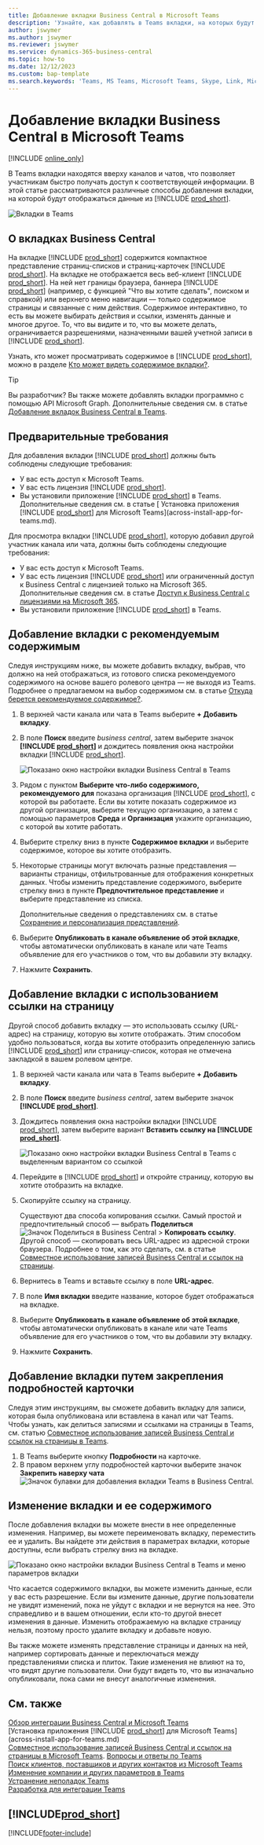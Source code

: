 ```yaml
---
title: Добавление вкладки Business Central в Microsoft Teams
description: 'Узнайте, как добавлять в Teams вкладки, на которых будут отображаться страницы Business Central.'
author: jswymer
ms.author: jswymer
ms.reviewer: jswymer
ms.service: dynamics-365-business-central
ms.topic: how-to
ms.date: 12/12/2023
ms.custom: bap-template
ms.search.keywords: 'Teams, MS Teams, Microsoft Teams, Skype, Link, Microsoft 365, collaborate, collaboration, teamwork, share records, tab'
---
```


# <a name="add-business-central-tab-in-microsoft-teams"></a>Добавление вкладки Business Central в Microsoft Teams

[!INCLUDE [online_only](includes/online_only.md)]

В Teams вкладки находятся вверху каналов и чатов, что позволяет участникам быстро получать доступ к соответствующей информации. В этой статье рассматриваются различные способы добавления вкладки, на которой будут отображаться данные из [!INCLUDE [prod_short](includes/prod_short.md)].

![Вкладки в Teams](media/teams-tabs-border.png)

## <a name="about-business-central-tabs"></a>О вкладках Business Central

На вкладке [!INCLUDE [prod_short](includes/prod_short.md)] содержится компактное представление страниц-списков и страниц-карточек [!INCLUDE [prod_short](includes/prod_short.md)]. На вкладке не отображается весь веб-клиент [!INCLUDE [prod_short](includes/prod_short.md)]. На ней нет границы браузера, баннера [!INCLUDE [prod_short](includes/prod_short.md)] (например, с функцией "Что вы хотите сделать", поиском и справкой) или верхнего меню навигации &mdash; только содержимое страницы и связанные с ним действия. Содержимое интерактивно, то есть вы можете выбирать действия и ссылки, изменять данные и многое другое. То, что вы видите и то, что вы можете делать, ограничивается разрешениями, назначенными вашей учетной записи в [!INCLUDE [prod_short](includes/prod_short.md)].

Узнать, кто может просматривать содержимое в [!INCLUDE [prod_short](includes/prod_short.md)], можно в разделе [Кто может видеть содержимое вкладки?](/dynamics365/business-central/teams-faq?tabs=tabs#who-can-view).

> [!TIP]
> Вы разработчик? Вы также можете добавлять вкладки программно с помощью API Microsoft Graph. Дополнительные сведения см. в статье [Добавление вкладок Business Central в Teams](/dynamics365/business-central/dev-itpro/developer/devenv-develop-for-teams-tabs).  

## <a name="prerequisites"></a>Предварительные требования

Для добавления вкладки [!INCLUDE [prod_short](includes/prod_short.md)] должны быть соблюдены следующие требования:

- У вас есть доступ к Microsoft Teams.
- У вас есть лицензия [!INCLUDE [prod_short](includes/prod_short.md)].
- Вы установили приложение [!INCLUDE [prod_short](includes/prod_short.md)] в Teams. Дополнительные сведения см. в статье [ Установка приложения [!INCLUDE [prod_short](includes/prod_short.md)] для Microsoft Teams](across-install-app-for-teams.md).

Для просмотра вкладки [!INCLUDE [prod_short](includes/prod_short.md)], которую добавил другой участник канала или чата, должны быть соблюдены следующие требования:

- У вас есть доступ к Microsoft Teams.
- У вас есть лицензия [!INCLUDE [prod_short](includes/prod_short.md)] или ограниченный доступ к Business Central с лицензией только на Microsoft 365. Дополнительные сведения см. в статье [Доступ к Business Central с лицензиями на Microsoft 365](admin-access-with-m365-license.md).
- Вы установили приложение [!INCLUDE [prod_short](includes/prod_short.md)] в Teams.

## <a name="add-tab-using-recommended-content"></a>Добавление вкладки с рекомендуемым содержимым

Следуя инструкциям ниже, вы можете добавить вкладку, выбрав, что должно на ней отображаться, из готового списка рекомендуемого содержимого на основе вашего ролевого центра &mdash; не выходя из Teams. Подробнее о предлагаемом на выбор содержимом см. в статье [Откуда берется рекомендуемое содержимое?](/dynamics365/business-central/teams-faq?tabs=tabs#where-does-the-recommended-content-come-from).

1. В верхней части канала или чата в Teams выберите **+ Добавить вкладку**.
2. В поле **Поиск** введите *business central*, затем выберите значок **[!INCLUDE [prod_short](includes/prod_short.md)]** и дождитесь появления окна настройки вкладки [!INCLUDE [prod_short](includes/prod_short.md)].

   ![Показано окно настройки вкладки Business Central в Teams](media/teams-bc-tab-config-window.png)

3. Рядом с пунктом **Выберите что-либо содержимого, рекомендуемого для** показана организация [!INCLUDE [prod_short](includes/prod_short.md)], с которой вы работаете. Если вы хотите показать содержимое из другой организации, выберите текущую организацию, а затем с помощью параметров **Среда** и **Организация** укажите организацию, с которой вы хотите работать.
4. Выберите стрелку вниз в пункте **Содержимое вкладки** и выберите содержимое, которое вы хотите отобразить.

   <!-- The list shows all pages that are bookmarked on your role center in [!INCLUDE [prod_short](includes/prod_short.md)]. To learn more about the content that you can choose from, see [Where does the recommended content come from?](teams-faq.md#recommended-content).-->
5. Некоторые страницы могут включать разные представления — варианты страницы, отфильтрованные для отображения конкретных данных. Чтобы изменить представление содержимого, выберите стрелку вниз в пункте **Предпочтительное представление** и выберите представление из списка.

   Дополнительные сведения о представлениях см. в статье [Сохранение и персонализация представлений](ui-views.md).
6. Выберите **Опубликовать в канале объявление об этой вкладке**, чтобы автоматически опубликовать в канале или чате Teams объявление для его участников о том, что вы добавили эту вкладку.
7. Нажмите **Сохранить**.

## <a name="add-tab-using-a-page-link"></a>Добавление вкладки с использованием ссылки на страницу

Другой способ добавить вкладку — это использовать ссылку (URL-адрес) на страницу, которую вы хотите отображать. Этим способом удобно пользоваться, когда вы хотите отобразить определенную запись [!INCLUDE [prod_short](includes/prod_short.md)] или страницу-список, которая не отмечена закладкой в вашем ролевом центре.

1. В верхней части канала или чата в Teams выберите **+ Добавить вкладку**.
2. В поле **Поиск** введите *business central*, затем выберите значок  **[!INCLUDE [prod_short](includes/prod_short.md)]**.
3. Дождитесь появления окна настройки вкладки [!INCLUDE [prod_short](includes/prod_short.md)], затем выберите вариант **Вставить ссылку на [!INCLUDE [prod_short](includes/prod_short.md)]**.

   ![Показано окно настройки вкладки Business Central в Teams с выделенным вариантом со ссылкой](media/teams-bc-tab-config-window-page-link.png)
4. Перейдите в [!INCLUDE [prod_short](includes/prod_short.md)] и откройте страницу, которую вы хотите отобразить на вкладке.
5. Скопируйте ссылку на страницу.

   Существуют два способа копирования ссылки. Самый простой и предпочтительный способ — выбрать **Поделиться** ![Значок Поделиться в Business Central](media/share-icon.png) > **Копировать ссылку**. Другой способ — скопировать весь URL-адрес из адресной строки браузера. Подробнее о том, как это сделать, см. в статье [Совместное использование записей Business Central и ссылок на страницы](across-working-with-teams.md).

6. Вернитесь в Teams и вставьте ссылку в поле **URL-адрес**.
7. В поле **Имя вкладки** введите название, которое будет отображаться на вкладке.
8. Выберите **Опубликовать в канале объявление об этой вкладке**, чтобы автоматически опубликовать в канале или чате Teams объявление для его участников о том, что вы добавили эту вкладку.
9. Нажмите **Сохранить**.

## <a name="add-tab-by-pinning-card-details"></a>Добавление вкладки путем закрепления подробностей карточки

Следуя этим инструкциям, вы сможете добавить вкладку для записи, которая была опубликована или вставлена в канал или чат Teams. Чтобы узнать, как делиться записями и ссылками на страницы в Teams, см. статью [Совместное использование записей Business Central и ссылок на страницы в Teams](across-working-with-teams.md).

1. В Teams выберите кнопку **Подробности** на карточке.
2. В правом верхнем углу подробностей карточки выберите значок **Закрепить наверху чата** ![Значок булавки для добавления вкладки Teams в Business Central](media/pin-teams.png).

## <a name="change-a-tab-and-its-content"></a>Изменение вкладки и ее содержимого

После добавления вкладки вы можете внести в нее определенные изменения. Например, вы можете переименовать вкладку, переместить ее и удалить. Вы найдете эти действия в параметрах вкладки, которые доступны, если выбрать стрелку вниз на вкладке.

![Показано окно настройки вкладки Business Central в Teams и меню параметров вкладки](media/teams-bc-tab-config-window-options.png)

Что касается содержимого вкладки, вы можете изменить данные, если у вас есть разрешение. Если вы измените данные, другие пользователи не увидят изменений, пока не уйдут с вкладки и не вернутся на нее. Это справедливо и в вашем отношении, если кто-то другой внесет изменения в данные. Изменить отображаемую на вкладке страницу нельзя, поэтому просто удалите вкладку и добавьте новую.

Вы также можете изменять представление страницы и данных на ней, например сортировать данные и переключаться между представлениями списка и плиток. Такие изменения не влияют на то, что видят другие пользователи. Они будут видеть то, что вы изначально опубликовали, пока сами не внесут аналогичные изменения.

## <a name="see-also"></a>См. также

[Обзор интеграции Business Central и Microsoft Teams](across-teams-overview.md)  
[Установка приложения [!INCLUDE [prod_short](includes/prod_short.md)] для Microsoft Teams](across-install-app-for-teams.md)  
[Совместное использование записей Business Central и ссылок на страницы в Microsoft Teams](across-working-with-teams.md).
[Вопросы и ответы по Teams](teams-faq.md)  
[Поиск клиентов, поставщиков и других контактов из Microsoft Teams](across-search-contacts-teams.md)  
[Изменение компании и других параметров в Teams](across-teams-settings.md)  
[Устранение неполадок Teams](admin-teams-troubleshooting.md)  
[Разработка для интеграции Teams](/dynamics365/business-central/dev-itpro/developer/devenv-develop-for-teams)  

## [!INCLUDE[prod_short](includes/free_trial_md.md)]  

[!INCLUDE[footer-include](includes/footer-banner.md)]
